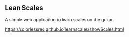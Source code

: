 ## Lean Scales

A simple web application to learn scales on the guitar.

https://colorlessred.github.io/learnscales/showScales.html
